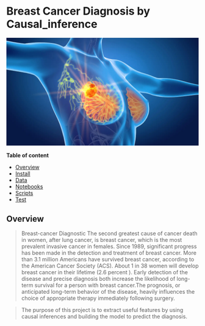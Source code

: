 # Breast Cancer Diagnosis by Causal_inference

![lidar-heatmap](bc.jpg)

**Table of content**

- [Overview](#overview)
- [Install](#install)
- [Data](#data)
- [Notebooks](#notebooks)
- [Scripts](#scripts)
- [Test](#test)

## Overview

> Breast-cancer Diagnostic The second greatest cause of cancer death in women, after lung cancer, is breast cancer, which is the most prevalent invasive cancer in females. Since 1989, significant progress has been made in the detection and treatment of breast cancer. More than 3.1 million Americans have survived breast cancer, according to the American Cancer Society (ACS). About 1 in 38 women will develop breast cancer in their lifetime (2.6 percent ). Early detection of the disease and precise diagnosis both increase the likelihood of long-term survival for a person with breast cancer.The prognosis, or anticipated long-term behavior of the disease, heavily influences the choice of appropriate therapy immediately following surgery.

> The purpose of this project is to extract useful features by using causal inferences and building the model to predict the diagnosis.
